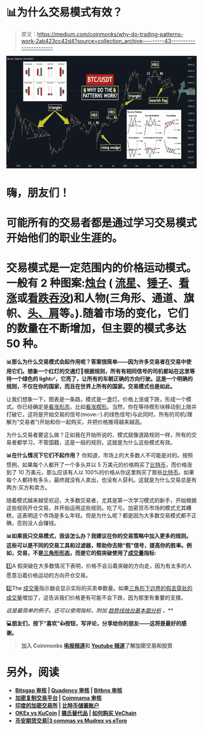# 📊为什么交易模式有效？

> 原文：<https://medium.com/coinmonks/why-do-trading-patterns-work-2ab423cc42d4?source=collection_archive---------43----------------------->

![](img/dfa3b769e07be00df5cc1f484e83c666.png)

# 嗨，朋友们！

# 可能所有的交易者都是通过学习交易模式开始他们的职业生涯的。

# 交易模式是一定范围内的价格运动模式。一般有 2 种图案:[烛台](https://www.tradingview.com/ideas/candlestick/) ( [流星](https://www.tradingview.com/ideas/shootingstar/)、[锤子](https://www.tradingview.com/ideas/hammer/)、[看涨](https://www.tradingview.com/ideas/bullish/)或[看跌吞没](https://www.tradingview.com/ideas/bearishengulfing/))和人物(三角形、通道、旗帜、[头、肩](https://www.tradingview.com/ideas/headandshoulders/)等。).随着市场的变化，它们的数量在不断增加，但主要的模式多达 50 种。

**📊那么为什么交易模式会起作用呢？答案很简单——因为许多交易者在交易中使用它们。想象一个红灯的交通灯🔴根据规则，所有有相同信号的司机都站在这里等待一个绿色的 light✅，它亮了，让所有的车朝正确的方向行驶。这是一个明确的规则，不仅在你的国家，而且在世界上所有的国家。交易模式也是如此。**

让我们想象一下，图表是一条路，模式是一盏灯。价格上涨或下跌，形成一个模式。你已经确定是[看涨形态](https://www.tradingview.com/ideas/bullish/)，比如[看涨楔形](https://www.tradingview.com/ideas/fallingwedge/)。当然，你在等待楔形块移动到上限并打破它，这将是开始交易的信号(move✅).的绿色信号)与此同时，所有的司机(理解为“交易者”)开始和你一起购买，并把价格推得越来越高。

为什么交易者要这么做？正如我在开始所说的，模式就像道路规则一样，所有的交易者都学习，不管国籍，这是一般的规则，这就是为什么这些模式有效。

**📊在什么情况下它们不起作用？** 你知道，市场上的大多数人不可能是对的。按照惯例，如果每个人都开了一个多头并以 5 万美元的价格购买了[比特币](https://www.tradingview.com/symbols/BTCUSD/)，而价格涨到了 10 万美元，那么应该有人以 100%的价格从你这里购买了那些[比特币](https://www.tradingview.com/symbols/BTCUSD/)。如果每个人都持有多头，最终就没有人卖出，也没有人获利。这就是为什么交易总是有两方:买方和卖方。

随着模式越来越受欢迎，大多数交易者，尤其是第一次学习模式的新手，开始根据这些规则开仓交易，并开始运用这些规则。吃了亏。加密货币市场的模式尤其糟糕，这表明这个市场是多么年轻。但是为什么呢？都是因为大多数交易模式都不正确，否则没人会赚钱。

**📊如果我只交易模式，我该怎么办？我建议在你的交易策略中加入更多的规则。这些可以是不同的交易工具和过滤器，帮助你去除“假”信号，提高你的胜率。例如，交易，不是[三角形形态](https://www.tradingview.com/ideas/triangle/)，而是它的假突破使用了[成交量](https://www.tradingview.com/ideas/volume/)指标:**

1️⃣A 假突破在大多数情况下表明，价格不会沿着突破的方向走，因为有太多的人愿意沿着价格运动的方向开仓交易。

2️⃣The [成交量](https://www.tradingview.com/ideas/volume/)指示器会显示实际的买卖单数量。如果[三角形下边界的假击穿处的成交量](https://www.tradingview.com/ideas/volume/)增加了，这告诉我们价格更有可能不会下跌，因为那里有重要的支撑。

*这是最简单的例子。还可以使用指标，附加* [*趋势线*](https://www.tradingview.com/ideas/trendline/)*[*烛台*](https://www.tradingview.com/ideas/candlestick/)*[*基本面分析*](https://www.tradingview.com/ideas/fundamental/) *。***

**💻朋友们，按下“喜欢”👍按钮，写评论，分享给你的朋友——这将是最好的感谢。**

> **加入 Coinmonks [电报频道](https://t.me/coincodecap)和 [Youtube 频道](https://www.youtube.com/c/coinmonks/videos)了解加密交易和投资**

# **另外，阅读**

*   **[Bitsgap 审核](/coinmonks/bitsgap-review-a-crypto-trading-bot-that-makes-easy-money-a5d88a336df2) | [Quadency 审核](/coinmonks/quadency-review-a-crypto-trading-automation-platform-3068eaa374e1) | [Bitbns 审核](/coinmonks/bitbns-review-38256a07e161)**
*   **[加密复制交易平台](/coinmonks/top-10-crypto-copy-trading-platforms-for-beginners-d0c37c7d698c) | [Coinmama 审核](/coinmonks/coinmama-review-ace5641bde6e)**
*   **[印度的加密交易所](/coinmonks/bitcoin-exchange-in-india-7f1fe79715c9) | [比特币储蓄账户](/coinmonks/bitcoin-savings-account-e65b13f92451)**
*   **[OKEx vs KuCoin](https://coincodecap.com/okex-kucoin) | [摄氏替代品](https://coincodecap.com/celsius-alternatives) | [如何购买 VeChain](https://coincodecap.com/buy-vechain)**
*   **[币安期货交易](https://coincodecap.com/binance-futures-trading)|[3 commas vs Mudrex vs eToro](https://coincodecap.com/mudrex-3commas-etoro)**